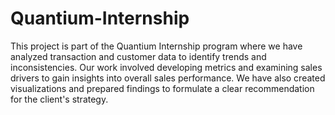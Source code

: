 # Quantium-Internship

This project is part of the Quantium Internship program where we have analyzed transaction and customer data to identify trends and inconsistencies. Our work involved developing metrics and examining sales drivers to gain insights into overall sales performance. We have also created visualizations and prepared findings to formulate a clear recommendation for the client's strategy.
